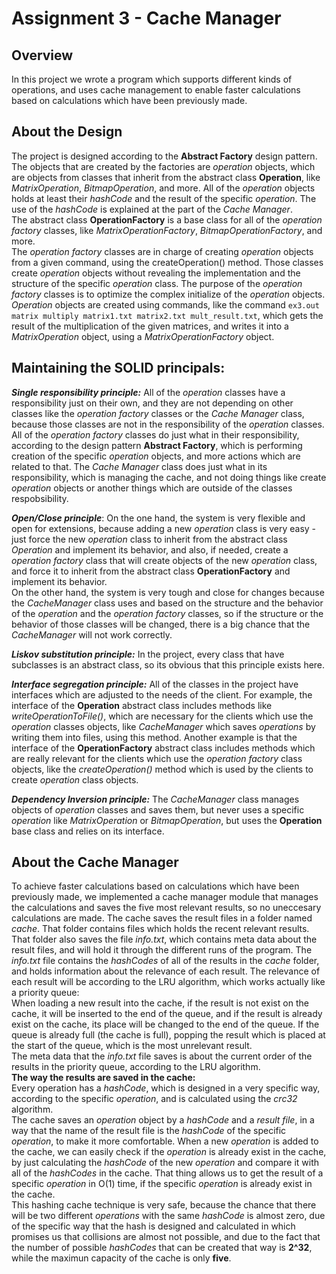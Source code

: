 # Assignment 3 - Cache Manager
## Overview
In this project we wrote a program which supports different kinds of operations, and uses cache management to enable faster calculations based on calculations which have been previously made.

About the Design
--------------------------------------------------------------------------------------------------------------------------
The project is designed according to the **Abstract Factory** design pattern. The objects that are created by the factories are *operation* objects, which are objects from classes that inherit from the abstract class **Operation**, like *MatrixOperation*, *BitmapOperation*, and more. All of the *operation* objects holds at least their *hashCode* and the result of the specific *operation*. The use of the *hashCode* is explained at the part of the *Cache Manager*.  
The abstract class **OperationFactory** is a base class for all of the *operation factory* classes, like *MatrixOperationFactory*, *BitmapOperationFactory*, and more.   
The *operation factory* classes are in charge of creating *operation* objects from a given command, using the createOperation() method. Those classes create *operation* objects without revealing the implementation and the structure of the specific *operation* class. The purpose of the *operation factory* classes is to optimize the complex initialize of the *operation* objects.    
*Operation* objects are created using commands, like the command ```ex3.out matrix multiply matrix1.txt matrix2.txt mult_result.txt```, which gets the result of the multiplication of the given matrices, and writes it into a *MatrixOperation* object, using a *MatrixOperationFactory* object.  

Maintaining the SOLID principals:
------------------------------------------------------------------------------------------------------------------------- 
***Single responsibility principle:*** All of the *operation* classes have a responsibility just on their own, and they are not depending on other classes like the *operation factory* classes or the *Cache Manager* class, because those classes are not in the responsibility of the *operation* classes.  
All of the *operation factory* classes do just what in their responsibility, according to the design pattern **Abstract Factory**, which is performing creation of the specific *operation* objects, and more actions which are related to that. 
The *Cache Manager* class does just what in its responsibility, which is managing the cache, and not doing things like create *operation* objects or another things which are outside of the classes respobsibility.  

***Open/Close principle***: On the one hand, the system is very flexible and open for extensions, because adding a new *operation* class is very easy - just force the new *operation* class to inherit from the abstract class *Operation* and implement its behavior, and also, if needed, create a *operation factory* class that will create objects of the new *operation* class, and force it to inherit from the abstract class **OperationFactory** and implement its behavior.   
On the other hand, the system is very tough and close for changes because the *CacheManager* class uses and based on the structure and the behavior of the *operation* and the *operation factory* classes, so if the structure or the behavior of those classes will be changed, there is a big chance that the *CacheManager* will not work correctly. 

***Liskov substitution principle:*** In the project, every class that have subclasses is an abstract class, so its obvious that this principle exists here.  

***Interface segregation principle:*** All of the classes in the project have interfaces which are adjusted to the needs of the client. For example, the interface of the 
**Operation** abstract class includes methods like *writeOperationToFile()*, which are necessary for the clients which use the *operation* classes objects, like *CacheManager* which saves *operations* by writing them into files, using this method. Another example is that the interface of the **OperationFactory** abstract class includes methods which are really relevant for the clients which use the *operation factory* class objects, like the *createOperation()* method which is used by the clients to create *operation* class objects.  

***Dependency Inversion principle:*** The *CacheManager* class manages objects of *operation* classes and saves them, but never uses a specific *operation* like *MatrixOperation* or *BitmapOperation*, but uses the **Operation** base class and relies on its interface.    

About the Cache Manager
--------------------------------------------------------------------------------------------------------------------------
To achieve faster calculations based on calculations which have been previously made, we implemented a cache manager module that manages the calculations and saves the five most relevant results, so no uneccesary calculations are made.
The cache saves the result files in a folder named *cache*. That folder contains files which holds the recent relevant results.
That folder also saves the file *info.txt*, which contains meta data about the result files, and will hold it through the different runs of the program. The *info.txt* file contains the *hashCodes* of all of the results in the *cache* folder, and holds information about the relevance of each result. The relevance of each result will be according to the LRU algorithm, which works actually like a priority queue:  
When loading a new result into the cache, if the result is not exist on the cache, it will be inserted to the end of the queue, and if the result is already exist on the cache, its place will be changed to the end of the queue. If the queue is already full (the cache is full), popping the result which is placed at the start of the queue, which is the most unrelevant result.  
The meta data that the *info.txt* file saves is about the current order of the results in the priority queue, according to the LRU algorithm.      
**The way the results are saved in the cache:**  
Every operation has a *hashCode*, which is designed in a very specific way, according to the specific *operation*, and is calculated using the *crc32* algorithm.  
The cache saves an *operation* object by a *hashCode* and a *result file*, in a way that the name of the result file is the *hashCode* of the specific *operation*, to make it more comfortable. When a new *operation* is added to the cache, we can easily check if the *operation* is already exist in the cache, by just calculating the *hashCode* of the new *operation* and compare it with all of the *hashCodes* in the cache. That thing allows us to get the result of a specific *operation* in O(1) time, if the specific *operation* is already exist in the cache.  
This hashing cache technique is very safe, because the chance that there will be two different *operations* with the same *hashCode* is almost zero, due of the specific way that the hash is designed and calculated in which promises us that collisions are almost not possible, and due to the fact that the number of possible *hashCodes* that can be created that way is **2^32**, while the maximun capacity of the cache is only **five**.

